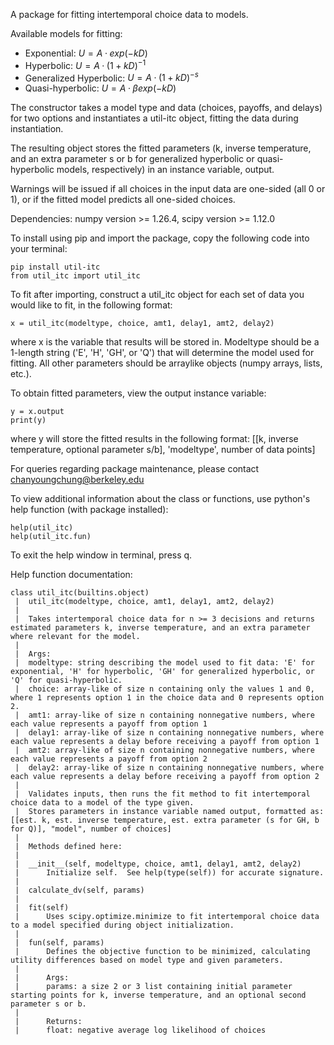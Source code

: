 A package for fitting intertemporal choice data to models. 

Available models for fitting:
* Exponential: $U=A·exp(−kD)$
* Hyperbolic: $U=A·(1+kD)^{−1}$
* Generalized Hyperbolic: $U=A·(1+kD)^{−s}$
* Quasi-hyperbolic: $U=A·βexp(−kD)$

The constructor takes a model type and data (choices, payoffs, and delays) for two options and instantiates a util-itc object, fitting the data during instantiation. 

The resulting object stores the fitted parameters (k, inverse temperature, and an extra parameter s or b for generalized hyperbolic or quasi-hyperbolic models, respectively) in an instance variable, output.

Warnings will be issued if all choices in the input data are one-sided (all 0 or 1), or if the fitted model predicts all one-sided choices.

Dependencies: numpy version >= 1.26.4, scipy version >= 1.12.0

To install using pip and import the package, copy the following code into your terminal:
```
pip install util-itc
from util_itc import util_itc
```

To fit after importing, construct a util_itc object for each set of data you would like to fit, in the following format:
```
x = util_itc(modeltype, choice, amt1, delay1, amt2, delay2)
```
where x is the variable that results will be stored in.
Modeltype should be a 1-length string ('E', 'H', 'GH', or 'Q') that will determine the model used for fitting. All other parameters should be arraylike objects (numpy arrays, lists, etc.).

To obtain fitted parameters, view the output instance variable:
```
y = x.output
print(y)
```
where y will store the fitted results in the following format:
[[k, inverse temperature, optional parameter s/b], 'modeltype', number of data points]

For queries regarding package maintenance, please contact chanyoungchung@berkeley.edu

To view additional information about the class or functions, use python's help function (with package installed):
```
help(util_itc)
help(util_itc.fun)
```
To exit the help window in terminal, press q.

Help function documentation:

```
class util_itc(builtins.object)
 |  util_itc(modeltype, choice, amt1, delay1, amt2, delay2)
 |  
 |  Takes intertemporal choice data for n >= 3 decisions and returns estimated parameters k, inverse temperature, and an extra parameter where relevant for the model.
 |  
 |  Args:
 |  modeltype: string describing the model used to fit data: 'E' for exponential, 'H' for hyperbolic, 'GH' for generalized hyperbolic, or 'Q' for quasi-hyperbolic.
 |  choice: array-like of size n containing only the values 1 and 0, where 1 represents option 1 in the choice data and 0 represents option 2.
 |  amt1: array-like of size n containing nonnegative numbers, where each value represents a payoff from option 1
 |  delay1: array-like of size n containing nonnegative numbers, where each value represents a delay before receiving a payoff from option 1
 |  amt2: array-like of size n containing nonnegative numbers, where each value represents a payoff from option 2
 |  delay2: array-like of size n containing nonnegative numbers, where each value represents a delay before receiving a payoff from option 2
 |  
 |  Validates inputs, then runs the fit method to fit intertemporal choice data to a model of the type given.
 |  Stores parameters in instance variable named output, formatted as: [[est. k, est. inverse temperature, est. extra parameter (s for GH, b for Q)], "model", number of choices]
 |  
 |  Methods defined here:
 |  
 |  __init__(self, modeltype, choice, amt1, delay1, amt2, delay2)
 |      Initialize self.  See help(type(self)) for accurate signature.
 |  
 |  calculate_dv(self, params)
 |  
 |  fit(self)
 |      Uses scipy.optimize.minimize to fit intertemporal choice data to a model specified during object initialization.
 |  
 |  fun(self, params)
 |      Defines the objective function to be minimized, calculating utility differences based on model type and given parameters.
 |      
 |      Args:
 |      params: a size 2 or 3 list containing initial parameter starting points for k, inverse temperature, and an optional second parameter s or b.
 |      
 |      Returns:
 |      float: negative average log likelihood of choices
 ```